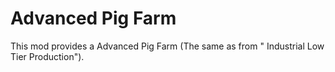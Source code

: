 # Advanced Pig Farm

This mod provides a Advanced Pig Farm (The same as from " Industrial Low Tier Production").
